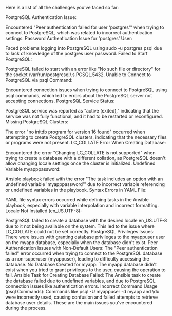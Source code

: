 Here is a list of all the challenges you've faced so far:

PostgreSQL Authentication Issue:

Encountered "Peer authentication failed for user 'postgres'" when trying to connect to PostgreSQL, which was related to incorrect authentication settings.
Password Authentication Issue for 'postgres' User:

Faced problems logging into PostgreSQL using sudo -u postgres psql due to lack of knowledge of the postgres user password.
Failed to Start PostgreSQL:

PostgreSQL failed to start with an error like "No such file or directory" for the socket /var/run/postgresql/.s.PGSQL.5432.
Unable to Connect to PostgreSQL via psql Command:

Encountered connection issues when trying to connect to PostgreSQL using psql commands, which led to errors about the PostgreSQL server not accepting connections.
PostgreSQL Service Status:

PostgreSQL service was reported as "active (exited)," indicating that the service was not fully functional, and it had to be restarted or reconfigured.
Missing PostgreSQL Clusters:

The error "no initdb program for version 16 found" occurred when attempting to create PostgreSQL clusters, indicating that the necessary files or programs were not present.
LC_COLLATE Error When Creating Database:

Encountered the error "Changing LC_COLLATE is not supported" when trying to create a database with a different collation, as PostgreSQL doesn't allow changing locale settings once the cluster is initialized.
Undefined Variable myapppassword:

Ansible playbook failed with the error "The task includes an option with an undefined variable 'myapppassword'" due to incorrect variable referencing or undefined variables in the playbook.
Syntax Errors in YAML File:

YAML file syntax errors occurred while defining tasks in the Ansible playbook, especially with variable interpolation and incorrect formatting.
Locale Not Installed (en_US.UTF-8):

PostgreSQL failed to create a database with the desired locale en_US.UTF-8 due to it not being available on the system. This led to the issue where LC_COLLATE could not be set correctly.
PostgreSQL Privileges Issues:
There were issues with granting database privileges to the myappuser user on the myapp database, especially when the database didn't exist.
Peer Authentication Issues with Non-Default Users:
The "Peer authentication failed" error occurred when trying to connect to the PostgreSQL database as a non-superuser (myappuser), leading to difficulty accessing the database.
No Database Created for myapp:
The myapp database didn't exist when you tried to grant privileges to the user, causing the operation to fail.
Ansible Task for Creating Database Failed:
The Ansible task to create the database failed due to undefined variables, and due to PostgreSQL connection issues like authentication errors.
Incorrect Command Usage (psql Commands):
Commands like psql -U myappuser -d myapp and \du were incorrectly used, causing confusion and failed attempts to retrieve database user details.
These are the main issues you've encountered during the process.
